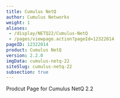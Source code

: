 ```yaml
---
title: Cumulus NetQ
author: Cumulus Networks
weight: 1
aliases:
 - /display/NETQ22/Cumulus-NetQ
 - /pages/viewpage.action?pageId=12322014
pageID: 12322014
product: Cumulus NetQ
version: 2.2.0
imgData: cumulus-netq-22
siteSlug: cumulus-netq-22
subsection: true
---
```

Prodcut Page for Cumulus NetQ 2.2

<article id="html-search-results" class="ht-content" style="display: none;">

</article>

<footer id="ht-footer">

</footer>
